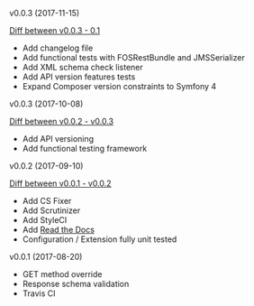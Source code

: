 v0.0.3 (2017-11-15)

[Diff between v0.0.3 - 0.1](https://github.com/spiechu/symfony-commons-bundle/compare/v0.0.3...0.1)

  * Add changelog file
  * Add functional tests with FOSRestBundle and JMSSerializer
  * Add XML schema check listener
  * Add API version features tests
  * Expand Composer version constraints to Symfony 4

v0.0.3 (2017-10-08)

[Diff between v0.0.2 - v0.0.3](https://github.com/spiechu/symfony-commons-bundle/compare/v0.0.2...v0.0.3)

  * Add API versioning
  * Add functional testing framework

v0.0.2 (2017-09-10)

[Diff between v0.0.1 - v0.0.2](https://github.com/spiechu/symfony-commons-bundle/compare/v0.0.1...v0.0.2)

  * Add CS Fixer
  * Add Scrutinizer
  * Add StyleCI
  * Add [Read the Docs](http://symfony-commons-bundle.readthedocs.io/en/latest/README/)
  * Configuration / Extension fully unit tested

v0.0.1 (2017-08-20)

  * GET method override
  * Response schema validation
  * Travis CI
